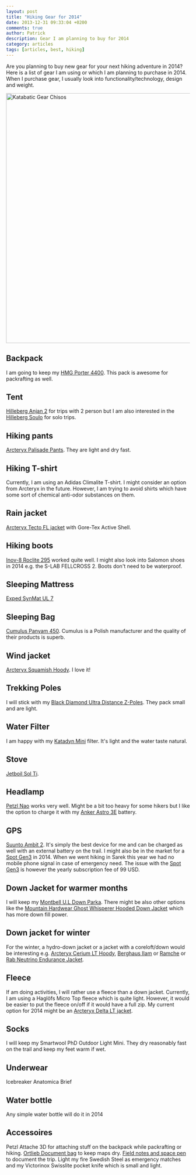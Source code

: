 ```yaml
---
layout: post
title: "Hiking Gear for 2014"
date: 2013-12-31 09:33:04 +0200
comments: true
author: Patrick
description: Gear I am planning to buy for 2014
category: articles
tags: [articles, best, hiking]
---
```

Are you planning to buy new gear for your next hiking adventure in 2014? Here is a list of gear I am using or which I am planning to purchase in 2014. When I purchase gear, I usually look into functionality/technology, design and weight.

<a href="https://www.flickr.com/photos/90204224@N07/8730115903" title="Katabatic Gear Chisos"><img src="https://farm8.staticflickr.com/7383/8730115903_055c604918_b.jpg" width="1024" height="683" alt="Katabatic Gear Chisos"></a><!--more--><br>

<h2>Backpack</h2>
I am going to keep my <a href="http://hikeventures.com/gear-review-hmg-porter-4400-black/" target="_self">HMG Porter 4400</a>. This pack is awesome for packrafting as well.

<h2>Tent</h2>
<a href="http://hikeventures.com/gear-review-hilleberg-anjan-for-the-summer/" target="_self">Hilleberg Anjan 2</a> for trips with 2 person but I am also interested in the <a href="http://www.hilleberg.com/home/products/soulo/soulo.php" target="_blank">Hilleberg Soulo</a> for solo trips.

<h2>Hiking pants</h2>
<a href="http://hikeventures.com/gear-review-arcteryx-palisade-pants/" target="_self">Arcteryx Palisade Pants</a>. They are light and dry fast.

<h2>Hiking T-shirt</h2>
Currently, I am using an Adidas Climalite T-shirt. I might consider an option from Arcteryx in the future. However, I am trying to avoid shirts which have some sort of chemical anti-odor substances on them.

<h2>Rain jacket</h2>
<a href="http://hikeventures.com/arcteryx-tecto-fl-jacket/" target="_self">Arcteryx Tecto FL jacket</a> with Gore-Tex Active Shell.

<h2>Hiking boots</h2>
<a href="http://hikeventures.com/gear-review-inov-8-roclite-295/" target="_self">Inov-8 Roclite 295</a> worked quite well. I might also look into Salomon shoes in 2014 e.g. the S-LAB FELLCROSS 2. Boots don't need to be waterproof.

<h2>Sleeping Mattress</h2>
<a href="http://www.exped.com/finland/en/product-category/mats/downmat-ul-7-m" target="_blank">Exped SynMat UL 7</a>

<h2>Sleeping Bag</h2>
<a href="http://sleepingbags-cumulus.eu/uk/categories/sleeping-bags/panyam-450?gid=59&vid=1" target="_blank">Cumulus Panyam 450</a>. Cumulus is a Polish manufacturer and the quality of their products is superb.

<h2>Wind jacket</h2>
<a href="http://hikeventures.com/gear-review-arcteryx-squamish-hoody/" target="_self">Arcteryx Squamish Hoody</a>. I love it!

<h2>Trekking Poles</h2>
I will stick with my <a href="http://hikeventures.com/gear-review-black-diamond-ultra-distance-z-pole/" target="_blank">Black Diamond Ultra Distance Z-Poles</a>. They pack small and are light.

<h2>Water Filter</h2>
I am happy with my <a href="http://hikeventures.com/gear-review-katadyn-mini-water-filter/" target="_self">Katadyn Mini</a> filter. It's light and the water taste natural.

<h2>Stove</h2>
<a href="http://hikeventures.com/gear-review-jetboil-sol-ti/" target="_blank">Jetboil Sol Ti</a>.

<h2>Headlamp</h2>
<a href="http://hikeventures.com/petzl-nao-headlamp-test/" target="_blank">Petzl Nao</a> works very well. Might be a bit too heavy for some hikers but I like the option to charge it with my <a href="http://hikeventures.com/how-to-charge-your-batteries-when-you-are-outdoors/" target="_blank">Anker Astro 3E</a> battery.

<h2>GPS</h2>
<a href="http://hikeventures.com/gear-review-suunto-ambit-2-black-hr/" target="_blank">Suunto Ambit 2</a>. It's simply the best device for me and can be charged as well with an external battery on the trail. I might also be in the market for a <a href="http://www.findmespot.com/en/index.php?cid=100" target="_blank">Spot Gen3</a> in 2014. When we went hiking in Sarek this year we had no mobile phone signal in case of emergency need. The issue with the <a href="http://www.findmespot.com/en/index.php?cid=100" target="_blank">Spot Gen3</a> is however the yearly subscription fee of 99 USD.

<h2>Down Jacket for warmer months</h2>
I will keep my <a href="http://hikeventures.com/gear-review-montbell-u-dot-l-down-parka/" target="_blank">Montbell U.L Down Parka</a>. There might be also other options like the <a href="http://www.mountainhardwear.com/mens-ghost-whisperer-hooded-jacket-OM5271.html" target="_blank">Mountain Hardwear Ghost Whisperer Hooded Down Jacket</a> which has more down fill power.

<h2>Down jacket for winter</h2>
For the winter, a hydro-down jacket or a jacket with a coreloft/down would be interesting e.g. <a href="http://arcteryx.com/product.aspx?language=EN&gender=Mens&model=Cerium-LT-Hoody" target="_blank">Arcteryx Cerium LT Hoody</a>, <a href="http://store.berghaus.com/p/clothing/mens-ilam-850-fill-hydrodown-jacket/420589" target="_blank">Berghaus IIam</a> or <a href="http://store.berghaus.com/p/mens/mens-ramche-850-fill-hydrodown-jacket/420588" target="_blank">Ramche</a> or <a href="http://rab.uk.com/products/mens-clothing/down/neutrino-endurance-jacket.html" target="_blank">Rab Neutrino Endurance Jacket</a>.

<h2>Fleece</h2>
If am doing activities, I will rather use a fleece than a down jacket. Currently, I am using a Haglöfs Micro Top fleece which is quite light. However, it would be easier to put the fleece on/off if it would have a full zip. My current option for 2014 might be an <a href="http://arcteryx.com/product.aspx?language=EN&gender=Mens&model=Delta-LT-Jacket" target="_blank">Arcteryx Delta LT jacket</a>.

<h2>Socks</h2>
I will keep my Smartwool PhD Outdoor Light Mini. They dry reasonably fast on the trail and keep my feet warm if wet.

<h2>Underwear</h2>
Icebreaker Anatomica Brief

<h2>Water bottle</h2>
Any simple water bottle will do it in 2014

<h2>Accessoires</h2>
Petzl Attache 3D for attaching stuff on the backpack while packrafting or hiking. <a href="http://hikeventures.com/gear-review-ortlieb-document-case-a4/" target="_self">Ortlieb Document bag</a> to keep maps dry. <a href="http://hikeventures.com/field-notes-expedition-and-space-pen/" target="_self">Field notes and space pen</a> to document the trip. Light my fire Swedish Steel as emergency matches and my Victorinox Swisslite pocket knife which is small and light.
